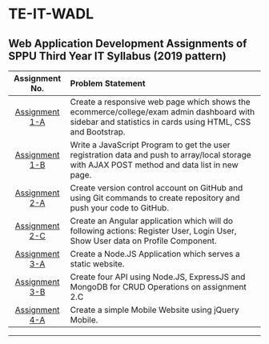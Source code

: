 
# TE-IT-WADL


## Web Application Development Assignments of SPPU Third Year IT Syllabus (2019 pattern)



| Assignment No. | Problem Statement  |
| :--------------:  | :-------------- |
|[Assignment 1-A](Group1_Assignment-a)| Create a responsive web page which shows the ecommerce/college/exam admin dashboard with sidebar and statistics in cards using HTML, CSS and Bootstrap.| 
|[Assignment 1-B](Group1_Assignment-b)| Write a JavaScript Program to get the user registration data and push to array/local storage with AJAX POST method and data list in new page.|
|[Assignment 2-A](Group2_Assignment-a)| Create version control account on GitHub and using Git commands to create repository and push your code to GitHub. |
|[Assignment 2-C](Group2_Assignment-c)|Create an Angular application which will do following actions: Register User, Login User, Show User data on Profile Component.|
|[Assignment 3-A](Group3_Assignment-a)|Create a Node.JS Application which serves a static website.|
|[Assignment 3-B](Group3_Assignment-b)|Create four API using Node.JS, ExpressJS and MongoDB for CRUD Operations on assignment 2.C |
|[Assignment 4-A](Group4_Assignment-a)|Create a simple Mobile Website using jQuery Mobile.|

<hr>
